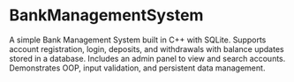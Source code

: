 # BankManagementSystem
A simple Bank Management System built in C++ with SQLite. Supports account registration, login, deposits, and withdrawals with balance updates stored in a database. Includes an admin panel to view and search accounts. Demonstrates OOP, input validation, and persistent data management.
